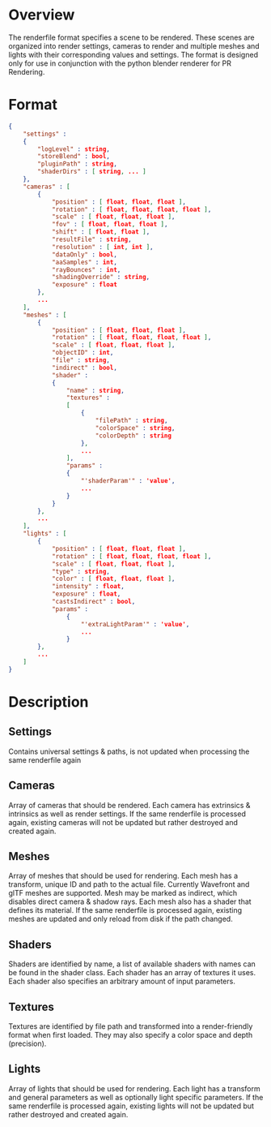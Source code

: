 # Overview
The renderfile format specifies a scene to be rendered. These scenes are organized into render settings, cameras to render and multiple meshes and lights with their corresponding values and settings. The format is designed only for use in conjunction with the python blender renderer for PR Rendering.

# Format
``` json
{
    "settings" :
    {
        "logLevel" : string,
        "storeBlend" : bool,
        "pluginPath" : string,
        "shaderDirs" : [ string, ... ]
    },
    "cameras" : [
        {
            "position" : [ float, float, float ],
            "rotation" : [ float, float, float, float ],
            "scale" : [ float, float, float ],
            "fov" : [ float, float, float ],
            "shift" : [ float, float ],
            "resultFile" : string,
            "resolution" : [ int, int ],
            "dataOnly" : bool,
            "aaSamples" : int,
            "rayBounces" : int,
            "shadingOverride" : string,
            "exposure" : float
        },
        ...
    ],
    "meshes" : [
        {
            "position" : [ float, float, float ],
            "rotation" : [ float, float, float, float ],
            "scale" : [ float, float, float ],
            "objectID" : int,
            "file" : string,
            "indirect" : bool,
            "shader" :
            {
                "name" : string,
                "textures" :
                [
                    {
                        "filePath" : string,
                        "colorSpace" : string,
                        "colorDepth" : string
                    },
                    ...
                ],
                "params" :
                {
                    "'shaderParam'" : 'value',
                    ...
                }
            }
        },
        ...
    ],
    "lights" : [
        {
            "position" : [ float, float, float ],
            "rotation" : [ float, float, float, float ],
            "scale" : [ float, float, float ],
            "type" : string,
            "color" : [ float, float, float ],
            "intensity" : float,
            "exposure" : float,
            "castsIndirect" : bool,
            "params" :
                {
                    "'extraLightParam'" : 'value',
                    ...
                }
        },
        ...
    ]
}
```

# Description

## Settings
Contains universal settings & paths, is not updated when processing the same renderfile again

## Cameras
Array of cameras that should be rendered. Each camera has extrinsics & intrinsics as well as render settings. If the same renderfile is processed again, existing cameras will not be updated but rather destroyed and created again.

## Meshes
Array of meshes that should be used for rendering. Each mesh has a transform, unique ID and path to the actual file. Currently Wavefront and glTF meshes are supported. Mesh may be marked as indirect, which disables direct camera & shadow rays. Each mesh also has a shader that defines its material. If the same renderfile is processed again, existing meshes are updated and only reload from disk if the path changed.

## Shaders
Shaders are identified by name, a list of available shaders with names can be found in the shader class. Each shader has an array of textures it uses. Each shader also specifies an arbitrary amount of input parameters.

## Textures
Textures are identified by file path and transformed into a render-friendly format when first loaded. They may also specify a color space and depth (precision).

## Lights
Array of lights that should be used for rendering. Each light has a transform and general parameters as well as optionally light specific parameters. If the same renderfile is processed again, existing lights will not be updated but rather destroyed and created again.
